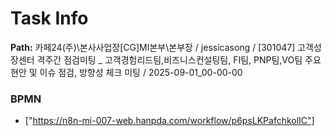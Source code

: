 # Task Info

**Path:** 카페24(주)\본사사업장\[CG]MI본부\본부장 / jessicasong / [301047] 고객성장센터 격주간 점검미팅 _ 고객경험리드팀,비즈니스컨설팅팀, FI팀, PNP팀,VO팀 주요 현안 및 이슈 점검, 방향성 체크 미팅 / 2025-09-01_00-00-00

### BPMN
- ["https://n8n-mi-007-web.hanpda.com/workflow/p6psLKPafchkolIC"]

